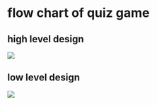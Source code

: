 # flow chart of quiz game
## high level design
![](https://media.cheggcdn.com/media/57e/57e43c37-e15a-4311-924a-bfaf4c3b3ded/php2l861t)


## low level design
![](https://1.bp.blogspot.com/-QyemNMjp7qo/Xnv9yN_SnYI/AAAAAAAAA5s/PomfM9VdNj4bZCMKILGFBt_ARxAOzHlwgCLcBGAsYHQ/s1600/FlowChart_Quiz.jpeg)

